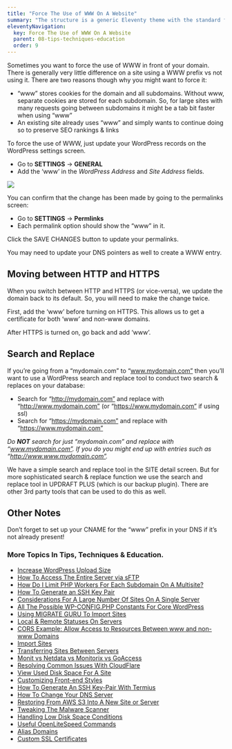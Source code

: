 ```yaml
---
title: "Force The Use of WWW On A Website"
summary: "The structure is a generic Eleventy theme with the standard folder and file names."
eleventyNavigation:
  key: Force The Use of WWW On A Website
  parent: 08-tips-techniques-education
  order: 9
---
```

Sometimes you want to force the use of WWW in front of your domain. There is generally very little difference on a site using a WWW prefix vs not using it. There are two reasons though why you might want to force it:

*   “www” stores cookies for the domain and all subdomains. Without www, separate cookies are stored for each subdomain. So, for large sites with many requests going between subdomains it might be a tab bit faster when using “www”
*   An existing site already uses “www” and simply wants to continue doing so to preserve SEO rankings & links

To force the use of WWW, just update your WordPress records on the WordPress settings screen.

*   Go to **SETTINGS** → **GENERAL**
*   Add the ‘www’ in the _WordPress Address_ and _Site Address_ fields.

[![](https://web.archive.org/web/20240304143847im_/https://wpclouddeploy.com/wp-content/uploads/2020/12/changing-wp-to-www-prefix.png)](https://web.archive.org/web/20240304143847/https://wpclouddeploy.com/wp-content/uploads/2020/12/changing-wp-to-www-prefix.png)

You can confirm that the change has been made by going to the permalinks screen:

*   Go to **SETTINGS** → **Permlinks**
*   Each permalink option should show the “www” in it.

Click the SAVE CHANGES button to update your permalinks.

You may need to update your DNS pointers as well to create a WWW entry.

## Moving between HTTP and HTTPS

When you switch between HTTP and HTTPS (or vice-versa), we update the domain back to its default. So, you will need to make the change twice.

First, add the ‘www’ before turning on HTTPS. This allows us to get a certificate for both ‘www’ and non-www domains.

After HTTPS is turned on, go back and add ‘www’.

## Search and Replace

If you’re going from a “mydomain.com” to “www.mydomain.com” then you’ll want to use a WordPress search and replace tool to conduct two search & replaces on your database:

*   Search for “http://mydomain.com” and replace with “http://www.mydomain.com” (or “https://www.mydomain.com” if using ssl)
*   Search for “https://mydomain.com” and replace with “https://www.mydomain.com”

_Do **NOT** search for just “mydomain.com” and replace with “www.mydomain.com”. If you do you might end up with entries such as “http://www.www.mydomain.com”._

We have a simple search and replace tool in the SITE detail screen. But for more sophisticated search & replace function we use the search and replace tool in UPDRAFT PLUS (which is our backup plugin). There are other 3rd party tools that can be used to do this as well.

## Other Notes

Don’t forget to set up your CNAME for the “www” prefix in your DNS if it’s not already present!

### More Topics In Tips, Techniques & Education.

*   [Increase WordPress Upload Size](https://web.archive.org/web/20240304143847/https://wpclouddeploy.com/documentation/tips-techniques-education/increase-wordpress-upload-size/)
*   [How To Access The Entire Server via sFTP](https://web.archive.org/web/20240304143847/https://wpclouddeploy.com/documentation/tips-techniques-education/how-to-access-the-entire-server-via-sftp/)
*   [How Do I Limit PHP Workers For Each Subdomain On A Multisite?](https://web.archive.org/web/20240304143847/https://wpclouddeploy.com/documentation/tips-techniques-education/how-do-i-limit-php-workers-for-each-subdomain-on-a-multisite/)
*   [How To Generate an SSH Key Pair](https://web.archive.org/web/20240304143847/https://wpclouddeploy.com/documentation/how-to-generate-an-ssh-key-pair/)
*   [Considerations For A Large Number Of Sites On A Single Server](https://web.archive.org/web/20240304143847/https://wpclouddeploy.com/documentation/tips-techniques-education/considerations-for-a-large-number-of-sites-on-a-single-server/)
*   [All The Possible WP-CONFIG.PHP Constants For Core WordPress](https://web.archive.org/web/20240304143847/https://wpclouddeploy.com/documentation/tips-techniques-education/all-the-possible-wp-config-php-constants-for-core-wordpress/)
*   [Using MIGRATE GURU To Import Sites](https://web.archive.org/web/20240304143847/https://wpclouddeploy.com/documentation/multitenant/tips-troubleshooting-limitations/using-migrate-guru-to-import-sites/)
*   [Local & Remote Statuses On Servers](https://web.archive.org/web/20240304143847/https://wpclouddeploy.com/documentation/tips-techniques-education/local-remote-statuses-on-servers/)
*   [CORS Example: Allow Access to Resources Between www and non-www Domains](https://web.archive.org/web/20240304143847/https://wpclouddeploy.com/documentation/tips-techniques-education/cors-example-allow-access-to-resources-between-www-and-non-www-domains/)
*   [Import Sites](https://web.archive.org/web/20240304143847/https://wpclouddeploy.com/documentation/tips-techniques-education/import-sites/)
*   [Transferring Sites Between Servers](https://web.archive.org/web/20240304143847/https://wpclouddeploy.com/documentation/tips-techniques-education/transferring-sites-between-servers/)
*   [Monit vs Netdata vs Monitorix vs GoAccess](https://web.archive.org/web/20240304143847/https://wpclouddeploy.com/documentation/tips-techniques-education/monit-vs-netdata-vs-monitorix-vs-goaccess/)
*   [Resolving Common Issues With CloudFlare](https://web.archive.org/web/20240304143847/https://wpclouddeploy.com/documentation/tips-techniques-education/resolving-common-issues-with-cloudflare/)
*   [View Used Disk Space For A Site](https://web.archive.org/web/20240304143847/https://wpclouddeploy.com/documentation/tips-techniques-education/view-disk-space-for-a-site/)
*   [Customizing Front-end Styles](https://web.archive.org/web/20240304143847/https://wpclouddeploy.com/documentation/tips-techniques-education/customizing-front-end-styles/)
*   [How To Generate An SSH Key-Pair With Termius](https://web.archive.org/web/20240304143847/https://wpclouddeploy.com/documentation/articles-parent/how-to-generate-an-ssh-key-pair-with-termius/)
*   [How To Change Your DNS Server](https://web.archive.org/web/20240304143847/https://wpclouddeploy.com/documentation/tips-techniques-education/how-to-change-your-dns-server/)
*   [Restoring From AWS S3 Into A New Site or Server](https://web.archive.org/web/20240304143847/https://wpclouddeploy.com/documentation/tips-techniques-education/restoring-from-s3-into-a-new-site-or-server/)
*   [Tweaking The Malware Scanner](https://web.archive.org/web/20240304143847/https://wpclouddeploy.com/documentation/tips-techniques-education/tweaking-the-malware-scanner/)
*   [Handling Low Disk Space Conditions](https://web.archive.org/web/20240304143847/https://wpclouddeploy.com/documentation/tips-techniques-education/handling-low-disk-space-conditions/)
*   [Useful OpenLiteSpeed Commands](https://web.archive.org/web/20240304143847/https://wpclouddeploy.com/documentation/tips-techniques-education/useful-openlitespeed-commands/)
*   [Alias Domains](https://web.archive.org/web/20240304143847/https://wpclouddeploy.com/documentation/tips-techniques-education/alias-domains/)
*   [Custom SSL Certificates](https://web.archive.org/web/20240304143847/https://wpclouddeploy.com/documentation/tips-techniques-education/custom-ssl-certificates/)

